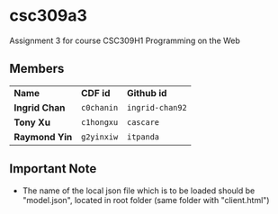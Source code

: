 csc309a3
========

Assignment 3 for course CSC309H1 Programming on the Web

## Members ##
||||
|---|---|---|
|**Name**|**CDF id**|**Github id**|
|**Ingrid Chan**| ```c0chanin```| ```ingrid-chan92```|
|**Tony Xu**| ```c1hongxu```| ```cascare```|
|**Raymond Yin**| ```g2yinxiw```| ```itpanda```|

## Important Note ##

* The name of the local json file which is to be loaded should be "model.json", located in root folder (same folder with "client.html")
